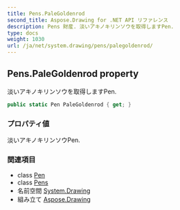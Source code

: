 ```yaml
---
title: Pens.PaleGoldenrod
second_title: Aspose.Drawing for .NET API リファレンス
description: Pens 財産. 淡いアキノキリンソウを取得しますPen.
type: docs
weight: 1030
url: /ja/net/system.drawing/pens/palegoldenrod/
---
```

## Pens.PaleGoldenrod property

淡いアキノキリンソウを取得しますPen.

```csharp
public static Pen PaleGoldenrod { get; }
```

### プロパティ値

淡いアキノキリンソウPen.

### 関連項目

* class [Pen](../../pen/)
* class [Pens](../)
* 名前空間 [System.Drawing](../../pens/)
* 組み立て [Aspose.Drawing](../../../)


